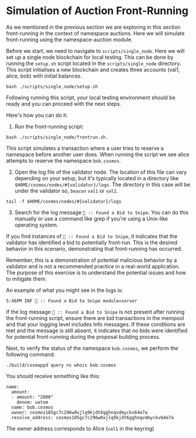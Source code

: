 # Simulation of Auction Front-Running

As we mentioned in the previous section we are exploring in this section front-running in the context of namespace auctions. Here we will simulate front-running using the namespace-auction module. 

Before we start, we need to navigate to `scripts/single_node`. Here we will set up a single node blockchain for local testing. This can be done by running the `setup.sh` script located in the `scripts/single_node` directory. This script initialises a new blockchain and creates three accounts (val1, alice, bob) with initial balances.

```shell
bash ./scripts/single_node/setup.sh
```

Following running this script, your local testing environment should be ready and you can proceed with the next steps.

Here's how you can do it:

1. Run the front-running script: 

```shell
bash ./scripts/single_node/frontrun.sh.
``` 

This script simulates a transaction where a user tries to reserve a namespace before another user does. When running the script we see alice attempts to reserve the namespace `bob.cosmos`.

2. Open the log file of the validator node. The location of this file can vary depending on your setup, but it's typically located in a directory like `$HOME/cosmos/nodes/#{validator}/logs`. The directory in this case will be under the validator so, `beacon` `val1` or `val2`.

```shell
tail -f $HOME/cosmos/nodes/#{validator}/logs
```

3. Search for the log message `💨 :: Found a Bid to Snipe`. You can do this manually or use a command like grep if you're using a Unix-like operating system.

If you find instances of `💨 :: Found a Bid to Snipe`, it indicates that the validator has identified a bid to potentially front-run. This is the desired behavior in this scenario, demonstrating that front-running has occurred.

Remember, this is a demonstration of potential malicious behavior by a validator and is not a recommended practice in a real-world application. The purpose of this exercise is to understand the potential issues and how to mitigate them.

An example of what you might see in the logs is:

```shell
5:46PM INF 💨 :: Found a Bid to Snipe module=server
```

If the log message `💨 :: Found a Bid to Snipe` is not present after running the front-running script, ensure there are bid transactions in the mempool and that your logging level includes Info messages. If these conditions are met and the message is still absent, it indicates that no bids were identified for potential front-running during the proposal building process.

Next, to verify the status of the namespace `bob.cosmos`, we perform the following command:

```shell 
./build/cosmappd query ns whois bob.cosmos
```

You should receive something like this:

```shell
name:
  amount:
  - amount: "2000"
    denom: uatom
  name: bob.cosmos
  owner: cosmos185gc7c296w0xjlq9kjdt6gghnqvdmyckv64e7a
  resolve_address: cosmos185gc7c296w0xjlq9kjdt6gghnqvdmyckv64e7a
```

The owner address corresponds to Alice (`val1` in the keyring)

